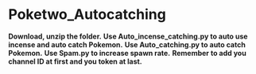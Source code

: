 # Poketwo_Autocatching
**Download, unzip the folder.**
**Use Auto_incense_catching.py to auto use incense and auto catch Pokemon.**
**Use Auto_catching.py to auto catch Pokemon.**
**Use Spam.py to increase spawn rate.**
**Remember to add you channel ID at first and you token at last.**


